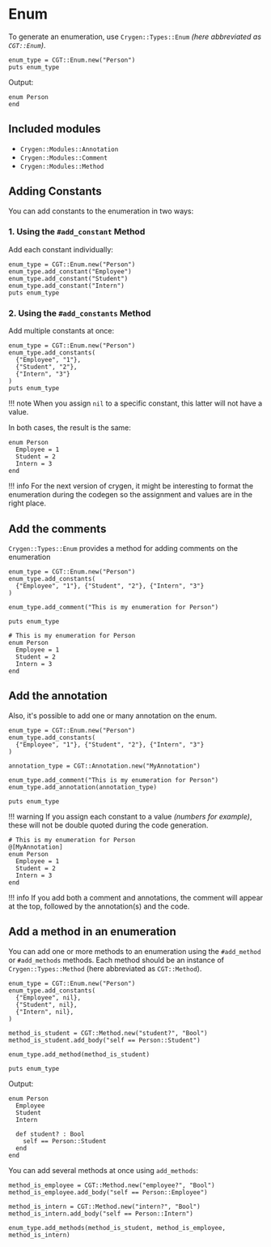 # Enum

To generate an enumeration, use `Crygen::Types::Enum` *(here abbreviated as `CGT::Enum`)*.

```cr
enum_type = CGT::Enum.new("Person")
puts enum_type
```

Output:

```cr
enum Person
end
```

## Included modules

- `Crygen::Modules::Annotation`
- `Crygen::Modules::Comment`
- `Crygen::Modules::Method`

## Adding Constants

You can add constants to the enumeration in two ways:

### 1. Using the `#add_constant` Method

Add each constant individually:

```cr
enum_type = CGT::Enum.new("Person")
enum_type.add_constant("Employee")
enum_type.add_constant("Student")
enum_type.add_constant("Intern")
puts enum_type
```

### 2. Using the `#add_constants` Method

Add multiple constants at once:

```cr
enum_type = CGT::Enum.new("Person")
enum_type.add_constants(
  {"Employee", "1"},
  {"Student", "2"},
  {"Intern", "3"}
)
puts enum_type
```

!!! note
    When you assign `nil` to a specific constant, this latter will not have a value.

In both cases, the result is the same:

```cr
enum Person
  Employee = 1
  Student = 2
  Intern = 3
end
```

!!! info
    For the next version of crygen, it might be interesting to format the enumeration during the codegen
    so the assignment and values are in the right place.

## Add the comments

`Crygen::Types::Enum` provides a method for adding comments on the enumeration

```cr
enum_type = CGT::Enum.new("Person")
enum_type.add_constants(
  {"Employee", "1"}, {"Student", "2"}, {"Intern", "3"}
)

enum_type.add_comment("This is my enumeration for Person")

puts enum_type
```

```cr
# This is my enumeration for Person
enum Person
  Employee = 1
  Student = 2
  Intern = 3
end
```

## Add the annotation

Also, it's possible to add one or many annotation on the enum.

```cr
enum_type = CGT::Enum.new("Person")
enum_type.add_constants(
  {"Employee", "1"}, {"Student", "2"}, {"Intern", "3"}
)

annotation_type = CGT::Annotation.new("MyAnnotation")

enum_type.add_comment("This is my enumeration for Person")
enum_type.add_annotation(annotation_type)

puts enum_type
```

!!! warning
    If you assign each constant to a value *(numbers for example)*, these will not be double quoted during the code
    generation.


```cr
# This is my enumeration for Person
@[MyAnnotation]
enum Person
  Employee = 1
  Student = 2
  Intern = 3
end
```

!!! info
    If you add both a comment and annotations, the comment will appear at the top,
    followed by the annotation(s) and the code.

## Add a method in an enumeration

You can add one or more methods to an enumeration using the `#add_method` or `#add_methods` methods. Each method should be an instance of `Crygen::Types::Method` (here abbreviated as `CGT::Method`).

```crystal
enum_type = CGT::Enum.new("Person")
enum_type.add_constants(
  {"Employee", nil},
  {"Student", nil},
  {"Intern", nil},
)

method_is_student = CGT::Method.new("student?", "Bool")
method_is_student.add_body("self == Person::Student")

enum_type.add_method(method_is_student)

puts enum_type
```

Output:

```crystal
enum Person
  Employee
  Student
  Intern

  def student? : Bool
    self == Person::Student
  end
end
```

You can add several methods at once using `add_methods`:

```crystal
method_is_employee = CGT::Method.new("employee?", "Bool")
method_is_employee.add_body("self == Person::Employee")

method_is_intern = CGT::Method.new("intern?", "Bool")
method_is_intern.add_body("self == Person::Intern")

enum_type.add_methods(method_is_student, method_is_employee, method_is_intern)
```